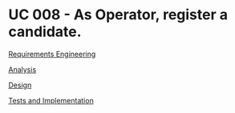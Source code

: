 # UC 008 - As Operator, register a candidate.

[Requirements Engineering](01.requirements-engineering/README.md)

[Analysis](02.analysis/README.md)

[Design](03.design/README.md)

[Tests and Implementation](04.tests-and-implementation/README.md)
